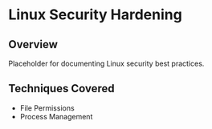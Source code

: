# Linux Security Hardening

## Overview
Placeholder for documenting Linux security best practices.

## Techniques Covered
- File Permissions
- Process Management

